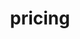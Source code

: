 ---
title: "pricing"
layout: "pricing"
draft: false

pricing:
  enable: true
  subtitle: See Our Plans
  title: 
  pricing_blocks:
  - icon: las la-certificate
    title: Standard
    content: $4.99
    features: 
      - item: Subdomain on OneResume
      - item: Basic Customization
    button: Sign Up
    button_link: #
  - icon: las la-medal
    title: Professional
    content: $7.99
    features:
      - item: Standard Features
      - item: Access to Editor
      - item: Link a Custom Domain
    button: Sign Up
    button_link: #
  - icon: las la-trophy
    title: Platinum
    content: $14.99
    features:
      - item: Professional Features
      - item: Custom Templates
      - item: Multiple Resumes
      - item: OneResume Card (Coming Soon)
    button: Sign Up
    button_link: #
    
---